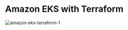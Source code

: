 # Amazon EKS with Terraform

![amazon-eks-terraform-1](https://user-images.githubusercontent.com/10498744/154024197-5c482ef6-cc93-4f6b-ba32-0f464dc49d7e.jpg)
